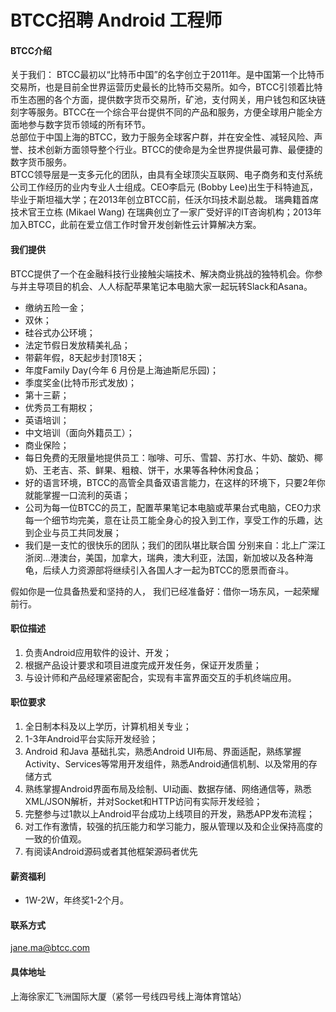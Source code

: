 BTCC招聘 Android 工程师
==========

#### BTCC介绍

关于我们：
BTCC最初以“比特币中国”的名字创立于2011年。是中国第一个比特币交易所，也是目前全世界运营历史最长的比特币交易所。如今，BTCC引领着比特币生态圈的各个方面，提供数字货币交易所，矿池，支付网关，用户钱包和区块链刻字等服务。BTCC在一个综合平台提供不同的产品和服务，方便全球用户能全方面地参与数字货币领域的所有环节。  
总部位于中国上海的BTCC，致力于服务全球客户群，并在安全性、减轻风险、声誉、技术创新方面领导整个行业。BTCC的使命是为全世界提供最可靠、最便捷的数字货币服务。  
BTCC领导层是一支多元化的团队，由具有全球顶尖互联网、电子商务和支付系统公司工作经历的业内专业人士组成。CEO李启元 (Bobby Lee)出生于科特迪瓦，毕业于斯坦福大学；在2013年创立BTCC前，任沃尔玛技术副总裁。 瑞典籍首席技术官王立栋 (Mikael Wang)  在瑞典创立了一家广受好评的IT咨询机构；2013年加入BTCC，此前在爱立信工作时曾开发创新性云计算解决方案。  

#### 我们提供
BTCC提供了一个在金融科技行业接触尖端技术、解决商业挑战的独特机会。你参与并主导项目的机会、人人标配苹果笔记本电脑大家一起玩转Slack和Asana。  
- 缴纳五险一金；
- 双休；
- 硅谷式办公环境；
- 法定节假日发放精美礼品；
- 带薪年假，8天起步封顶18天；
- 年度Family Day(今年 6 月份是上海迪斯尼乐园)；
- 季度奖金(比特币形式发放)；
- 第十三薪；
- 优秀员工有期权；
- 英语培训；
- 中文培训（面向外籍员工）；
- 商业保险；
- 每日免费的无限量地提供员工：咖啡、可乐、雪碧、苏打水、牛奶、酸奶、椰奶、王老吉、茶、鲜果、粗粮、饼干，水果等各种休闲食品；
- 好的语言环境，BTCC的高管全具备双语言能力，在这样的环境下，只要2年你就能掌握一口流利的英语；
- 公司为每一位BTCC的员工，配置苹果笔记本电脑或苹果台式电脑，CEO力求每一个细节均完美，意在让员工能全身心的投入到工作，享受工作的乐趣，达到企业与员工共同发展；
- 我们是一支忙的很快乐的团队；我们的团队堪比联合国
分别来自：北上广深江浙闵…港澳台，美国，加拿大，瑞典，澳大利亚，法国，新加坡以及各种海龟，后续人力资源部将继续引入各国人才一起为BTCC的愿景而奋斗。

假如你是一位具备热爱和坚持的人，
我们已经准备好：借你一场东风，一起荣耀前行。

#### 职位描述
1. 负责Android应用软件的设计、开发；
2. 根据产品设计要求和项目进度完成开发任务，保证开发质量；
3. 与设计师和产品经理紧密配合，实现有丰富界面交互的手机终端应用。

#### 职位要求 
1. 全日制本科及以上学历，计算机相关专业；
2. 1-3年Android平台实际开发经验；
3. Android 和Java 基础扎实，熟悉Android UI布局、界面适配，熟练掌握Activity、Services等常用开发组件，熟悉Android通信机制、以及常用的存储方式
4. 熟练掌握Android界面布局及绘制、UI动画、数据存储、网络通信等，熟悉XML/JSON解析，并对Socket和HTTP访问有实际开发经验；
5. 完整参与过1款以上Android平台成功上线项目的开发，熟悉APP发布流程；
6. 对工作有激情，较强的抗压能力和学习能力，服从管理以及和企业保持高度的一致的价值观。
7. 有阅读Android源码或者其他框架源码者优先

#### 薪资福利
- 1W-2W，年终奖1-2个月。  

#### 联系方式
[jane.ma@btcc.com](mailto:jane.ma@btcc.com)  

#### 具体地址
上海徐家汇飞洲国际大厦（紧邻一号线四号线上海体育馆站）
